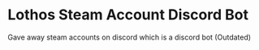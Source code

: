 # Lothos Steam Account Discord Bot
 Gave away steam accounts on discord which is a discord bot (Outdated)

